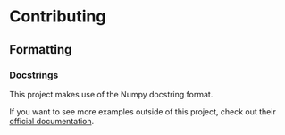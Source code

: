 # Contributing

## Formatting

### Docstrings

This project makes use of the Numpy docstring format.

If you want to see more examples outside of this project, check out
their [official documentation](https://numpydoc.readthedocs.io/en/latest/format.html).
